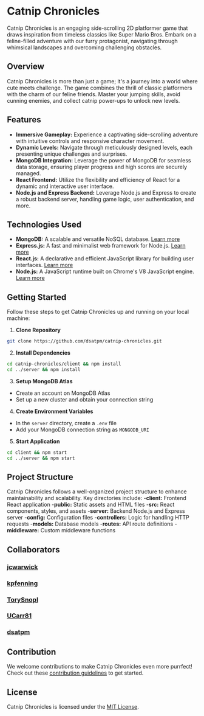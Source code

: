 # Catnip Chronicles

Catnip Chronicles is an engaging side-scrolling 2D platformer game that draws inspiration from timeless classics like Super Mario Bros. Embark on a feline-filled adventure with our furry protagonist, navigating through whimsical landscapes and overcoming challenging obstacles.


## Overview

Catnip Chronicles is more than just a game; it's a journey into a world where cute meets challenge. The game combines the thrill of classic platformers with the charm of our feline friends. Master your jumping skills, avoid cunning enemies, and collect catnip power-ups to unlock new levels.


## Features

- **Immersive Gameplay:** Experience a captivating side-scrolling adventure with intuitive controls and responsive character movement.
- **Dynamic Levels:** Navigate through meticulously designed levels, each presenting unique challenges and surprises.
- **MongoDB Integration:** Leverage the power of MongoDB for seamless data storage, ensuring player progress and high scores are securely managed.
- **React Frontend:** Utilize the flexibility and efficiency of React for a dynamic and interactive user interface.
- **Node.js and Express Backend:** Leverage Node.js and Express to create a robust backend server, handling game logic, user authentication, and more.


## Technologies Used

- **MongoDB:** A scalable and versatile NoSQL database. [Learn more](https://www.mongodb.com/)
- **Express.js:** A fast and minimalist web framework for Node.js. [Learn more](https://expressjs.com/)
- **React.js:** A declarative and efficient JavaScript library for building user interfaces. [Learn more](https://reactjs.org/)
- **Node.js:** A JavaScript runtime built on Chrome's V8 JavaScript engine. [Learn more](https://nodejs.org/)


## Getting Started

Follow these steps to get Catnip Chronicles up and running on your local machine:

1. **Clone Repository**
``` bash
git clone https://github.com/dsatpm/catnip-chronicles.git
```
2. **Install Dependencies**
``` bash
cd catnip-chronicles/client && npm install
cd ../server && npm install
```
3. **Setup MongoDB Atlas**
- Create an account on MongoDB Atlas
- Set up a new cluster and obtain your connection string
4. **Create Environment Variables**
- In the `server` directory, create a `.env` file
- Add your MongoDB connection string as `MONGODB_URI`
5. **Start Application**
``` bash
cd client && npm start
cd ../server && npm start
```


## Project Structure

Catnip Chronicles follows a well-organized project structure to enhance maintainability and scalability. Key directories include:
-**client:** Frontend React application
   -**public:** Static assets and HTML files
   -**src:** React components, styles, and assets
-**server:** Backend Node.js and Express server
  -**config:** Configuration files
  -**controllers:** Logic for handling HTTP requests
  -**models:** Database models
  -**routes:** API route definitions
  -**middleware:** Custom middleware functions


  ## Collaborators

### [jcwarwick](https://github.com/jcwarwick)
### [kpfenning](https://github.com/kpfenning)
### [TorySnopl](https://github.com/TorySnopl)
### [UCarr81](https://github.com/UCarr81)
### [dsatpm](https://github.com/dsatpm)


  ## Contribution

  We welcome contributions to make Catnip Chronicles even more purrfect! Check out these [contribution guidelines](https://www.contributor-covenant.org/) to get started.


  ## License

  Catnip Chronicles is licensed under the [MIT License](https://opensource.org/licenses/MIT).
